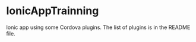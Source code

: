 # IonicAppTrainning
Ionic app using some Cordova plugins. The list of plugins is in the README file.

